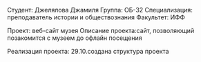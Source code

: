 Студент: Джелялова Джамиля
Группа: ОБ-32
Специализация: преподаватель истории и обществознания
Факультет: ИФФ

Проект: веб-сайт музея
Описание проекта:сайт, позволяющий позакомится с музеем до офлайн посещения

Реализация проекта: 
29.10.создана структура проекта